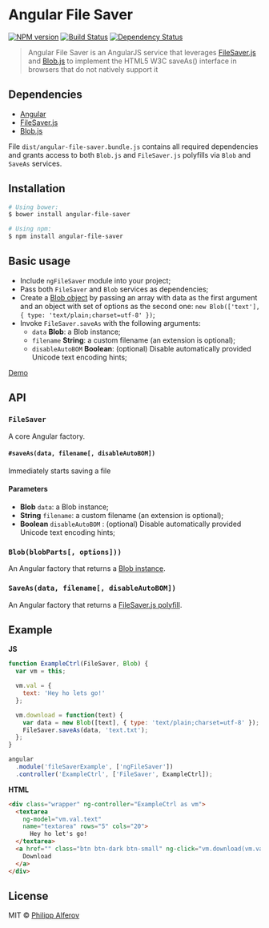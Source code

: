# Angular File Saver

[![NPM version][npm-image]][npm-url]
[![Build Status][travis-image]][travis-url]
[![Dependency Status][depstat-image]][depstat-url]

> Angular File Saver is an AngularJS service that leverages
[FileSaver.js](https://github.com/eligrey/FileSaver.js/) and
[Blob.js](https://github.com/eligrey/Blob.js/) to implement the HTML5 W3C
saveAs() interface in browsers that do not natively support it

## Dependencies
- [Angular](https://github.com/angular/angular.js)
- [FileSaver.js](https://github.com/eligrey/FileSaver.js/)
- [Blob.js](https://github.com/eligrey/Blob.js/)

File `dist/angular-file-saver.bundle.js` contains all required dependencies and
grants access to both `Blob.js` and `FileSaver.js` polyfills via `Blob` and
`SaveAs` services.

## Installation

```sh
# Using bower:
$ bower install angular-file-saver

# Using npm:
$ npm install angular-file-saver
```

## Basic usage
- Include `ngFileSaver` module into your project;
- Pass both `FileSaver` and `Blob` services as dependencies;
- Create a [Blob object](https://developer.mozilla.org/en/docs/Web/API/Blob) by
passing an array with data as the first argument and an object with set of options
as the second one: `new Blob(['text'], { type: 'text/plain;charset=utf-8' })`;
- Invoke `FileSaver.saveAs` with the following arguments:
  - `data` **Blob**: a Blob instance;
  - `filename` **String**: a custom filename (an extension is optional);
  - `disableAutoBOM` **Boolean**: (optional) Disable automatically provided Unicode text encoding hints;

[Demo](http://alferov.github.io/angular-file-saver/#demo)

## API
### `FileSaver`
A core Angular factory.
#### `#saveAs(data, filename[, disableAutoBOM])`
Immediately starts saving a file

#### Parameters
- **Blob** `data`: a Blob instance;
- **String** `filename`: a custom filename (an extension is optional);
- **Boolean** `disableAutoBOM` : (optional) Disable automatically provided Unicode text encoding hints;

### `Blob(blobParts[, options]))`
An Angular factory that returns a [Blob instance](https://developer.mozilla.org/en/docs/Web/API/Blob).

### `SaveAs(data, filename[, disableAutoBOM])`
An Angular factory that returns a [FileSaver.js polyfill](https://github.com/eligrey/FileSaver.js/#syntax).

## Example
**JS**
```js
function ExampleCtrl(FileSaver, Blob) {
  var vm = this;

  vm.val = {
    text: 'Hey ho lets go!'
  };

  vm.download = function(text) {
    var data = new Blob([text], { type: 'text/plain;charset=utf-8' });
    FileSaver.saveAs(data, 'text.txt');
  };
}

angular
  .module('fileSaverExample', ['ngFileSaver'])
  .controller('ExampleCtrl', ['FileSaver', ExampleCtrl]);
```

**HTML**
```html
<div class="wrapper" ng-controller="ExampleCtrl as vm">
  <textarea
    ng-model="vm.val.text"
    name="textarea" rows="5" cols="20">
      Hey ho let's go!
  </textarea>
  <a href="" class="btn btn-dark btn-small" ng-click="vm.download(vm.val.text)">
    Download
  </a>
</div>
```

## License
MIT © [Philipp Alferov](https://github.com/alferov)

[npm-url]: https://npmjs.org/package/angular-file-saver
[npm-image]: https://img.shields.io/npm/v/angular-file-saver.svg?style=flat-square

[travis-url]: https://travis-ci.org/alferov/angular-file-saver
[travis-image]: https://img.shields.io/travis/alferov/angular-file-saver.svg?style=flat-square

[depstat-url]: https://david-dm.org/alferov/angular-file-saver
[depstat-image]: https://david-dm.org/alferov/angular-file-saver.svg?style=flat-square
